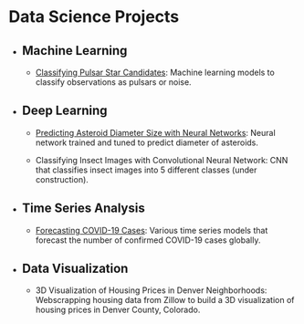 # Data Science Projects


- ## Machine Learning

  - [Classifying Pulsar Star Candidates](https://github.com/acfarnam/Data-Science-Projects/tree/master/Classifying%20Pulsar%20Stars%20using%20Machine%20Learning%20Models): Machine learning models to classify observations as pulsars or noise. 


- ## Deep Learning

  - [Predicting Asteroid Diameter Size with Neural Networks](https://github.com/acfarnam/Data-Science-Projects/tree/master/Predicting%20Asteroid%20Diameter%20using%20Neural%20Networks): Neural network trained and tuned to predict diameter of asteroids.

  - Classifying Insect Images with Convolutional Neural Network: CNN that classifies insect images into 5 different classes (under construction).


- ## Time Series Analysis

  - [Forecasting COVID-19 Cases](https://github.com/acfarnam/Data-Science-Projects/tree/master/Time%20Series%20Analysis(COVID-19)): Various time series models that forecast the number of confirmed COVID-19 cases globally.


- ## Data Visualization

  - 3D Visualization of Housing Prices in Denver Neighborhoods: Webscrapping housing data from Zillow to build a 3D visualization of housing prices in Denver County, Colorado.



